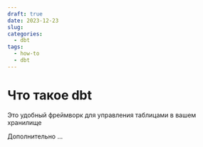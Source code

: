 ```yaml
---
draft: true
date: 2023-12-23
slug: 
categories:
  - dbt
tags:
  - how-to
  - dbt
---
```



# Что такое dbt

Это удобный фреймворк для управления таблицами в вашем хранилище

<!-- more -->

Дополнительно
...